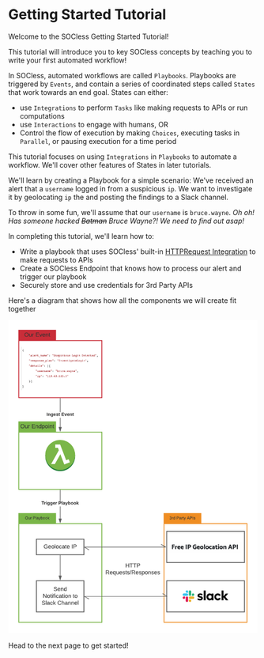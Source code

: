 # Getting Started Tutorial
Welcome to the SOCless Getting Started Tutorial!

This tutorial will introduce you to key SOCless concepts by teaching you to write your first automated workflow!

In SOCless, automated workflows are called `Playbooks`. Playbooks are triggered by `Events`, and contain a series of coordinated steps called `States` that work towards an end goal. States can either:

* use `Integrations` to perform `Tasks` like making requests to APIs or run computations
* use `Interactions` to engage with humans, OR
* Control the flow of execution by making `Choices`, executing tasks in `Parallel`, or pausing execution for a time period


This tutorial focuses on using `Integrations` in `Playbooks` to automate a workflow. We'll cover other features of States in later tutorials.

We'll learn by creating a Playbook for a simple scenario: We've received an alert that a `username` logged in from a suspicious `ip`. We want to investigate it by geolocating `ip` the and posting the findings to a Slack channel.

To throw in some fun, we'll assume that our `username` is `bruce.wayne`. *Oh oh! Has someone hacked ~~Batman~~ Bruce Wayne?! We need to find out asap!*



In completing this tutorial, we'll learn how to:

* Write a playbook that uses SOCless' built-in [HTTPRequest Integration](../../reference/builtin-integrations/http_request.md) to make requests to APIs
* Create a SOCless Endpoint that knows how to process our alert and trigger our playbook
* Securely store and use credentials for 3rd Party APIs

Here's a diagram that shows how all the components we will create fit together

![Our First Playbook Overview](./imgs/our-first-playbook-overview.png)

Head to the next page to get started!
